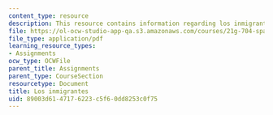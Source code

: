 ```yaml
---
content_type: resource
description: This resource contains information regarding los inmigrantes.
file: https://ol-ocw-studio-app-qa.s3.amazonaws.com/courses/21g-704-spanish-iv-spring-2005/89003d6147176223c5f60dd8253c0f75_MIT21G_704S05_los_in_v_llo.pdf
file_type: application/pdf
learning_resource_types:
- Assignments
ocw_type: OCWFile
parent_title: Assignments
parent_type: CourseSection
resourcetype: Document
title: Los inmigrantes
uid: 89003d61-4717-6223-c5f6-0dd8253c0f75
---
```

